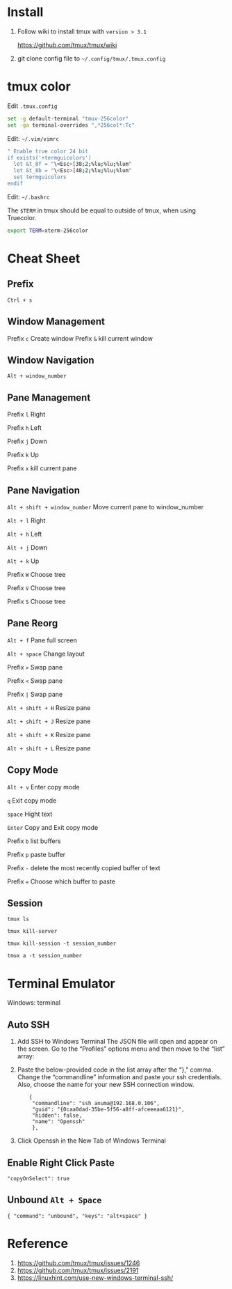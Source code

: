# Install
1. Follow wiki to install tmux with `version > 3.1 `
 
   https://github.com/tmux/tmux/wiki

2. git clone config file to `~/.config/tmux/.tmux.config` 

# tmux color
Edit `.tmux.config`

```bash
set -g default-terminal "tmux-256color"
set -ga terminal-overrides ",*256col*:Tc"
```
Edit: `~/.vim/vimrc`

```bash
" Enable true color 24 bit
if exists('+termguicolors')
  let &t_8f = "\<Esc>[38;2;%lu;%lu;%lum"
  let &t_8b = "\<Esc>[48;2;%lu;%lu;%lum"
  set termguicolors
endif
```
Edit: `~/.bashrc`

The `$TERM` in tmux should be equal to outside of tmux, when using Truecolor.
```bash
export TERM=xterm-256color
```

# Cheat Sheet

## Prefix
`Ctrl + s`

## Window Management
Prefix `c` Create window
Prefix `&` kill current window

## Window Navigation
`Alt + window_number`

## Pane Management
Prefix `l` Right

Prefix `h` Left

Prefix `j` Down

Prefix `k` Up

Prefix `x` kill current pane

## Pane Navigation
`Alt + shift + window_number` Move current pane to window_number

`Alt + l` Right

`Alt + h` Left

`Alt + j` Down

`Alt + k` Up

Prefix `W` Choose tree

Prefix `V` Choose tree

Prefix `S` Choose tree

## Pane Reorg 
`Alt + f` Pane full screen

`Alt + space` Change layout

Prefix `>` Swap pane

Prefix `<` Swap pane

Prefix `|` Swap pane

`Alt + shift + H` Resize pane

`Alt + shift + J` Resize pane

`Alt + shift + K` Resize pane

`Alt + shift + L` Resize pane

## Copy Mode
`Alt + v`  Enter copy mode

`q`        Exit copy mode

`space`    Hight text

`Enter`    Copy and Exit copy mode

Prefix `b` list buffers

Prefix `p` paste buffer

Prefix `-` delete the most recently copied buffer of text

Prefix `=` Choose which buffer to paste

## Session
`tmux ls`

`tmux kill-server`

`tmux kill-session -t session_number`

`tmux a -t session_number`

# Terminal Emulator
Windows: terminal

## Auto SSH
1. Add SSH to Windows Terminal
The JSON file will open and appear on the screen. Go to the “Profiles” options menu and then move to the “list” array:

2. Paste the below-provided code in the list array after the “},” comma. Change the “commandline” information and paste your ssh credentials. Also, choose the name for your new SSH connection window.

```
       {
        "commandline": "ssh anuma@192.168.0.106",
        "guid": "{0caa0dad-35be-5f56-a8ff-afceeeaa6121}",
        "hidden": false,
        "name": "Openssh"
        },
```

3. Click Openssh in the New Tab of Windows Terminal

## Enable Right Click Paste
```
"copyOnSelect": true
```

## Unbound `Alt + Space`
```
{ "command": "unbound", "keys": "alt+space" }
```

# Reference
1. https://github.com/tmux/tmux/issues/1246
2. https://github.com/tmux/tmux/issues/2191
3. https://linuxhint.com/use-new-windows-terminal-ssh/
